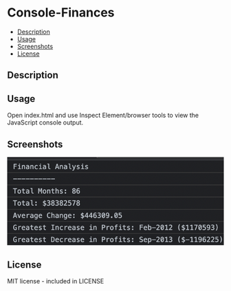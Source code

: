 # Console-Finances

* [Description](#description)
* [Usage](#usage)
* [Screenshots](#screenshots)
* [License](#license)

## Description

## Usage
Open index.html and use Inspect Element/browser tools to view the JavaScript console output.

## Screenshots
![Screenshot of page](./screenshots/1.png)

## License
MIT license - included in LICENSE
